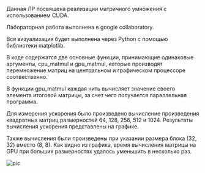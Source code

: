 Данная ЛР посвящена реализации матричного умножения с использованием CUDA. 

Лабораторная работа выполнена в google collaboratory. 

Вся визуализация будет выполнена через Python c помощью библиотеки matplotlib.

В коде содержатся две основные функции, принимающие одинаковые аргументы, cpu_matmul и gpu_matmul, которые производят перемножение матриц на центральном и графическом процессоре соотвественно.

В функции gpu_matmul каждая нить вычисляет значение своего элемента итоговой матрицы, за счет чего получается параллельная программа.


Для измерения ускорения было произведено вычисление произведения квадратных матриц размерностей 64, 128, 256, 512 и 1024. Результаты вычисления ускорения представлены на графике.

Также вычисления были произведены при указании размера блока (32, 32) вместо (8, 8). Как видно из графика, время вычисления матрицы на GPU при больших размерностях удалось уменьшить в несколько раз.

![pic](https://github.com/MariaShaiina/hpc-2022/blob/baed922993468b49cd47f171ada2e0aee9d97559/Lab1_MatMul/img.png)
